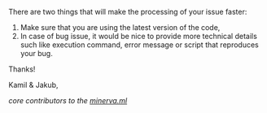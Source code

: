 There are two things that will make the processing of your issue faster:
1. Make sure that you are using the latest version of the code,
3. In case of bug issue, it would be nice to provide more technical details such like execution command, error message or script that reproduces your bug.

Thanks!

Kamil & Jakub,

*core contributors to the [minerva.ml](https://minerva.ml)*
